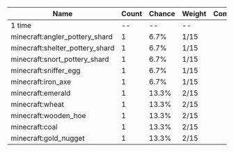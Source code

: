 | Name                            | Count | Chance | Weight | Comment |
| ------------------------------- | ----- | ------ | ------ | ------- |
| 1 time                          |    -- |     -- |     -- |         |
| minecraft:angler_pottery_shard  |     1 |   6.7% |   1/15 |         |
| minecraft:shelter_pottery_shard |     1 |   6.7% |   1/15 |         |
| minecraft:snort_pottery_shard   |     1 |   6.7% |   1/15 |         |
| minecraft:sniffer_egg           |     1 |   6.7% |   1/15 |         |
| minecraft:iron_axe              |     1 |   6.7% |   1/15 |         |
| minecraft:emerald               |     1 |  13.3% |   2/15 |         |
| minecraft:wheat                 |     1 |  13.3% |   2/15 |         |
| minecraft:wooden_hoe            |     1 |  13.3% |   2/15 |         |
| minecraft:coal                  |     1 |  13.3% |   2/15 |         |
| minecraft:gold_nugget           |     1 |  13.3% |   2/15 |         |